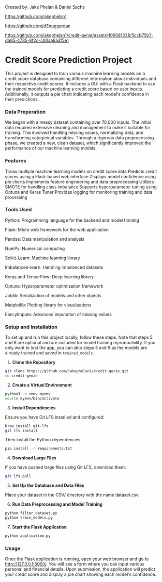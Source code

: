 Created by: Jake Phelan & Daniel Sachs

https://github.com/jakephelan1

https://github.com/d3buggerdan


https://github.com/jakephelan1/credit-genie/assets/109681338/5ccb75b7-da85-4735-8f2c-c00aa8a3f5e1


# Credit Score Prediction Project
This project is designed to train various machine learning models on a credit score database containing different information about individuals and their respective credit scores. It includes a GUI with a Flask backend to use the trained models for predicting a credit score based on user inputs. Additionally, it outputs a pie chart indicating each model's confidence in their predictions.

### Data Preperation
We began with a messy dataset containing over 70,000 inputs. The initial data required extensive cleaning and management to make it suitable for training. This involved handling missing values, normalizing data, and transforming categorical variables. Through a rigorous data preprocessing phase, we created a new, clean dataset, which significantly improved the performance of our machine learning models.

### Features
Trains multiple machine learning models on credit score data
Predicts credit scores using a Flask-based web interface
Displays model confidence using pie charts
Implements feature engineering and data preprocessing
Utilizes SMOTE for handling class imbalance
Supports hyperparameter tuning using Optuna and Keras Tuner
Provides logging for monitoring training and data processing

### Tools Used
Python: Programming language for the backend and model training

Flask: Micro web framework for the web application

Pandas: Data manipulation and analysis

NumPy: Numerical computing

Scikit-Learn: Machine learning library

Imbalanced-learn: Handling imbalanced datasets

Keras and TensorFlow: Deep learning library

Optuna: Hyperparameter optimization framework

Joblib: Serialization of models and other objects

Matplotlib: Plotting library for visualizations

FancyImpute: Advanced imputation of missing values

### Setup and Installation
To set up and run this project locally, follow these steps. Note that steps 5 and 6 are optional and are included for model training reproducibility. If you only want to test the app, you can skip steps 5 and 6 as the models are already trained and saved in `trained_models`.

1. **Clone the Repository**

```bash
git clone https://github.com/jakephelan1/credit-genie.git
cd credit-genie
```

2. **Create a Virtual Environment**

```bash
python3 -m venv myenv
source myenv/bin/activate
```

3. **Install Dependencies**
   
Ensure you have Git LFS installed and configured:

```bash
brew install git-lfs
git lfs install
```

Then install the Python dependencies:

```bash
pip install -r requirements.txt
```

4. **Download Large Files**
   
If you have pushed large files using Git LFS, download them:

```bash
git lfs pull
```

5. **Set Up the Database and Data Files**
   
Place your dataset in the CSV/ directory with the name dataset.csv.

6. **Run Data Preprocessing and Model Training**

```bash
python filter_dataset.py
python train_models.py
```

7. **Start the Flask Application**

```bash
python application.py
```

### Usage
Once the Flask application is running, open your web browser and go to http://127.0.0.1:5000/. You will see a form where you can input various personal and financial details. Upon submission, the application will predict your credit score and display a pie chart showing each model's confidence.
